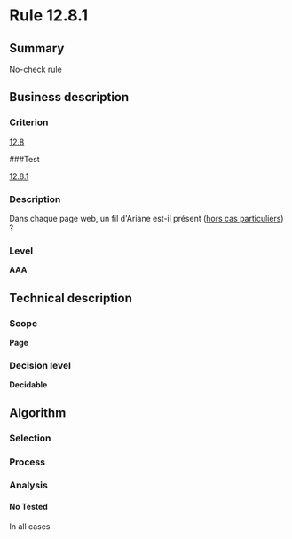 # Rule 12.8.1

## Summary

No-check rule

## Business description

### Criterion

[12.8](http://references.modernisation.gouv.fr/referentiel-technique-0#crit-12-8)

###Test

[12.8.1](http://references.modernisation.gouv.fr/referentiel-technique-0#test-12-8-1)

### Description

Dans chaque page web, un fil d'Ariane est-il pr&eacute;sent (<a href="http://references.modernisation.gouv.fr/sites/default/files/RGAA3_RC2-1/cas_particulier.htm#cpCrit12-8" title="Cas particuliers pour le crit&egrave;re 12.8">hors cas particuliers</a>) ?

### Level

**AAA**

## Technical description

### Scope

**Page**

### Decision level

**Decidable**

## Algorithm

### Selection

### Process

### Analysis

#### No Tested 

In all cases



